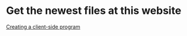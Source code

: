 # Get the newest files at this website

[Creating a client-side program](https://wpilib.screenstepslive.com/s/currentCS/m/75361/l/851714-creating-a-client-side-program)
